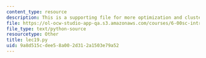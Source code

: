 ```yaml
---
content_type: resource
description: This is a supporting file for more optimization and clustering.
file: https://ol-ocw-studio-app-qa.s3.amazonaws.com/courses/6-00sc-introduction-to-computer-science-and-programming-spring-2011/9a8d515cdee58a002d312a1503e79a52_lec19.py
file_type: text/python-source
resourcetype: Other
title: lec19.py
uid: 9a8d515c-dee5-8a00-2d31-2a1503e79a52
---
```

